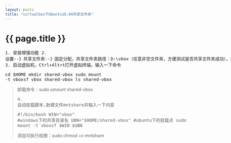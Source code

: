 ```yaml
---
layout: posts
title: "virtualbox下Ubuntu10.04共享文件夹"
---
```

# {{ page.title }}
<xmp class="my_xmp_class">1. 安装增强功能
2. 设置--》共享文件夹--》固定分配，共享文件夹路径：D:\vbox（任意非空文件夹，方便测试是否共享文件夹成功），共享文件夹名称：vbox，不要选择自动挂载
3. 启动虚拟机，Ctrl+Alt+t打开虚拟终端，输入一下命令</xmp>
<xmp class="prettyprint linenums">cd $HOME
mkdir shared-vbox
sudo mount -t vboxsf vbox shared-vbox
ls shared-vbox</xmp>
>卸载命令：sudo umount shared-vbox
<xmp class="my_xmp_class">4. 自动挂载脚本,新建文件mntshare并输入一下内容</xmp>
<xmp class="prettyprint linenums">#!/bin/bash
WIN="vbox"    	#windows下的共享目录名
UBN="$HOME/shared-vbox"	#ubuntu下的挂载点
sudo mount -t vboxsf $WIN $UBN</xmp>
>添加可执行权限：sudo chmod +x mntshare